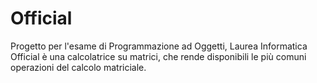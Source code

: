 # Official
Progetto per l'esame di Programmazione ad Oggetti, Laurea Informatica
Official è una calcolatrice su matrici, che rende disponibili le più comuni operazioni del calcolo matriciale.
